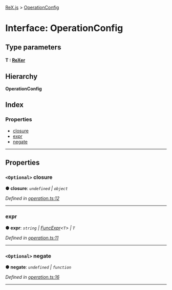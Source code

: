 [ReX.js](../README.md) > [OperationConfig](../interfaces/operationconfig.md)

# Interface: OperationConfig

## Type parameters
#### T :  [ReXer](../classes/rexer.md)
## Hierarchy

**OperationConfig**

## Index

### Properties

* [closure](operationconfig.md#closure)
* [expr](operationconfig.md#expr)
* [negate](operationconfig.md#negate)

---

## Properties

<a id="closure"></a>

### `<Optional>` closure

**● closure**: *`undefined` \| `object`*

*Defined in [operation.ts:12](https://github.com/areknawo/Rex/blob/2b2d076/src/operation.ts#L12)*

___
<a id="expr"></a>

###  expr

**● expr**: *`string` \| [FuncExpr](funcexpr.md)<`T`> \| `T`*

*Defined in [operation.ts:11](https://github.com/areknawo/Rex/blob/2b2d076/src/operation.ts#L11)*

___
<a id="negate"></a>

### `<Optional>` negate

**● negate**: *`undefined` \| `function`*

*Defined in [operation.ts:16](https://github.com/areknawo/Rex/blob/2b2d076/src/operation.ts#L16)*

___

